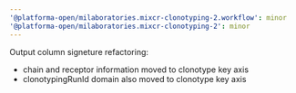 ```yaml
---
'@platforma-open/milaboratories.mixcr-clonotyping-2.workflow': minor
'@platforma-open/milaboratories.mixcr-clonotyping-2': minor
---
```


Output column signeture refactoring:
  - chain and receptor information moved to clonotype key axis
  - clonotypingRunId domain also moved to clonotype key axis

